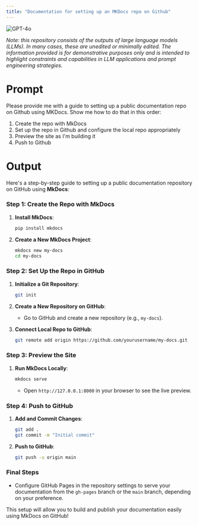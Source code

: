 ```yaml
---
title: "Documentation for setting up an MKDocs repo on Github"
---
```

![GPT-4o](https://img.shields.io/badge/GPT--4o-3333FF?style=for-the-badge&logo=openai&logoColor=white)



*Note: this repository consists of the outputs of large language models (LLMs). In many cases, these are unedited or minimally edited. The information provided is for demonstrative purposes only and is intended to highlight constraints and capabilities in LLM applications and prompt engineering strategies.*


# Prompt

Please provide me with a guide to setting up a public documentation repo on Github using MKDocs. 
Show me how to do that in this order:

1) Create the repo with MkDocs
2) Set up the repo in Github and configure the local repo appropriately
3) Preview the site as I'm building it
4) Push to Github
# Output
Here's a step-by-step guide to setting up a public documentation repository on GitHub using **MkDocs**:

### Step 1: Create the Repo with MkDocs
1. **Install MkDocs**:
   ```bash
   pip install mkdocs
   ```

2. **Create a New MkDocs Project**:
   ```bash
   mkdocs new my-docs
   cd my-docs
   ```

### Step 2: Set Up the Repo in GitHub
1. **Initialize a Git Repository**:
   ```bash
   git init
   ```

2. **Create a New Repository on GitHub**:
   - Go to GitHub and create a new repository (e.g., `my-docs`).

3. **Connect Local Repo to GitHub**:
   ```bash
   git remote add origin https://github.com/yourusername/my-docs.git
   ```

### Step 3: Preview the Site
1. **Run MkDocs Locally**:
   ```bash
   mkdocs serve
   ```
   - Open `http://127.0.0.1:8000` in your browser to see the live preview.

### Step 4: Push to GitHub
1. **Add and Commit Changes**:
   ```bash
   git add .
   git commit -m "Initial commit"
   ```

2. **Push to GitHub**:
   ```bash
   git push -u origin main
   ```

### Final Steps
- Configure GitHub Pages in the repository settings to serve your documentation from the `gh-pages` branch or the `main` branch, depending on your preference.

This setup will allow you to build and publish your documentation easily using MkDocs on GitHub!